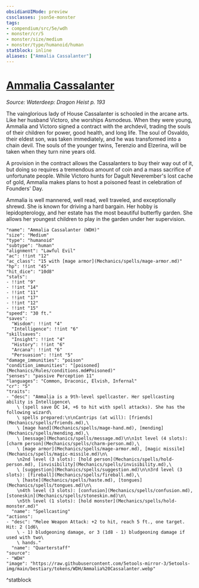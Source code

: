 ```yaml
---
obsidianUIMode: preview
cssclasses: json5e-monster
tags:
- compendium/src/5e/wdh
- monster/cr/5
- monster/size/medium
- monster/type/humanoid/human
statblock: inline
aliases: ["Ammalia Cassalanter"]
---
```

# [Ammalia Cassalanter](Mechanics\bestiary\npc/ammalia-cassalanter-wdh.md)
*Source: Waterdeep: Dragon Heist p. 193*  

The vainglorious lady of House Cassalanter is schooled in the arcane arts. Like her husband Victoro, she worships Asmodeus. When they were young, Ammalia and Victoro signed a contract with the archdevil, trading the souls of their children for power, good health, and long life. The soul of Osvaldo, their eldest son, was taken immediately, and he was transformed into a chain devil. The souls of the younger twins, Terenzio and Elzerina, will be taken when they turn nine years old.

A provision in the contract allows the Cassalanters to buy their way out of it, but doing so requires a tremendous amount of coin and a mass sacrifice of unfortunate people. While Victoro hunts for Dagult Neverember's lost cache of gold, Ammalia makes plans to host a poisoned feast in celebration of Founders' Day.

Ammalia is well mannered, well read, well traveled, and exceptionally shrewd. She is known for driving a hard bargain. Her hobby is lepidopterology, and her estate has the most beautiful butterfly garden. She allows her youngest children to play in the garden under her supervision.

```statblock
"name": "Ammalia Cassalanter (WDH)"
"size": "Medium"
"type": "humanoid"
"subtype": "human"
"alignment": "Lawful Evil"
"ac": !!int "12"
"ac_class": "15 with [mage armor](Mechanics/spells/mage-armor.md)"
"hp": !!int "45"
"hit_dice": "10d8"
"stats":
- !!int "9"
- !!int "14"
- !!int "11"
- !!int "17"
- !!int "12"
- !!int "15"
"speed": "30 ft."
"saves":
  "Wisdom": !!int "4"
  "Intelligence": !!int "6"
"skillsaves":
  "Insight": !!int "4"
  "History": !!int "6"
  "Arcana": !!int "6"
  "Persuasion": !!int "5"
"damage_immunities": "poison"
"condition_immunities": "[poisoned](Mechanics/Rules/conditions.md#Poisoned)"
"senses": "passive Perception 11"
"languages": "Common, Draconic, Elvish, Infernal"
"cr": "5"
"traits":
- "desc": "Ammalia is a 9th-level spellcaster. Her spellcasting ability is Intelligence\
    \ (spell save DC 14, +6 to hit with spell attacks). She has the following wizard\
    \ spells prepared:\n\nCantrips (at will): [friends](Mechanics/spells/friends.md),\
    \ [mage hand](Mechanics/spells/mage-hand.md), [mending](Mechanics/spells/mending.md),\
    \ [message](Mechanics/spells/message.md)\n\n1st level (4 slots): [charm person](Mechanics/spells/charm-person.md),\
    \ [mage armor](Mechanics/spells/mage-armor.md), [magic missile](Mechanics/spells/magic-missile.md)\n\
    \n2nd level (3 slots): [hold person](Mechanics/spells/hold-person.md), [invisibility](Mechanics/spells/invisibility.md),\
    \ [suggestion](Mechanics/spells/suggestion.md)\n\n3rd level (3 slots): [fireball](Mechanics/spells/fireball.md),\
    \ [haste](Mechanics/spells/haste.md), [tongues](Mechanics/spells/tongues.md)\n\
    \n4th level (3 slots): [confusion](Mechanics/spells/confusion.md), [stoneskin](Mechanics/spells/stoneskin.md)\n\
    \n5th level (1 slots): [hold monster](Mechanics/spells/hold-monster.md)"
  "name": "Spellcasting"
"actions":
- "desc": "Melee Weapon Attack: +2 to hit, reach 5 ft., one target. Hit: 2 (1d6\
    \ - 1) bludgeoning damage, or 3 (1d8 - 1) bludgeoning damage if used with two\
    \ hands."
  "name": "Quarterstaff"
"source":
- "WDH"
"image": "https://raw.githubusercontent.com/5etools-mirror-3/5etools-img/main/bestiary/tokens/WDH/Ammalia%20Cassalanter.webp"
```
^statblock